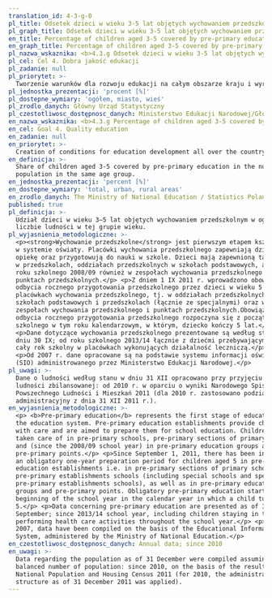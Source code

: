 ```yaml
---
translation_id: 4-3-g-0
pl_title: Odsetek dzieci w wieku 3-5 lat objętych wychowaniem przedszkolnym
pl_graph_title: Odsetek dzieci w wieku 3-5 lat objętych wychowaniem przedszkolnym
en_title: Percentage of children aged 3-5 covered by pre-primary education
en_graph_title: Percentage of children aged 3-5 covered by pre-primary education
pl_nazwa_wskaznika: <b>4.3.g Odsetek dzieci w wieku 3-5 lat objętych wychowaniem przedszkolnym</b>
pl_cel: Cel 4. Dobra jakość edukacji
pl_zadanie: null
pl_priorytet: >-
  Tworzenie warunków dla rozwoju edukacji na całym obszarze kraju i wyrównywanie szans edukacyjnych
pl_jednostka_prezentacji: 'procent [%]'
pl_dostepne_wymiary: 'ogółem, miasto, wieś'
pl_zrodlo_danych: Główny Urząd Statystyczny
pl_czestotliwosc_dostępnosc_danych: Ministerstwo Edukacji Narodowej/Główny Urząd Statystyczny
en_nazwa_wskaznika: <b>4.3.g Percentage of children aged 3-5 covered by pre-primary education</b>
en_cel: Goal 4. Quality education
en_zadanie: null
en_priorytet: >-
  Creation of conditions for education development all over the country and equalization of educational opportunities
en_definicja: >-
  Share of children aged 3-5 covered by pre-primary education in the number of
  population in the same age group.
en_jednostka_prezentacji: 'percent [%]'
en_dostepne_wymiary: 'total, urban, rural areas'
en_zrodlo_danych: The Ministry of National Education / Statistics Poland
published: true
pl_definicja: >-
  Udział dzieci w wieku 3–5 lat objętych wychowaniem przedszkolnym w ogólnej
  liczbie ludności w tej grupie wieku.
pl_wyjasnienia_metodologiczne: >-
  <p><strong>Wychowanie przedszkolne</strong> jest pierwszym etapem kształcenia
  w systemie oświaty. Placówki wychowania przedszkolnego zapewniają dzieciom
  opiekę oraz przygotowują do nauki w szkole. Dzieci mają zapewnioną taką opiekę
  w przedszkolach, oddziałach przedszkolnych w szkołach podstawowych, a także od
  roku szkolnego 2008/09 również w zespołach wychowania przedszkolnego i
  punktach przedszkolnych.</p> <p>Z dniem 1 IX 2011 r. wprowadzono obowiązek
  odbycia rocznego przygotowania przedszkolnego przez dzieci w wieku 5 lat w
  placówkach wychowania przedszkolnego, tj. w oddziałach przedszkolnych w
  szkołach podstawowych i przedszkolach (łącznie ze specjalnymi) oraz w
  zespołach wychowania przedszkolnego i punktach przedszkolnych.Obowiązek
  odbycia rocznego przygotowania przedszkolnego rozpoczyna się z początkiem roku
  szkolnego w tym roku kalendarzowym, w którym, dziecko kończy 5 lat.</p>
  <p>Dane dotyczące wychowania przedszkolnego prezentowane są według stanu w
  dniu 30 IX; od roku szkolnego 2013/14 łącznie z dziećmi przebywającymi przez
  cały rok szkolny w placówkach wykonujących działalność leczniczą.</p>
  <p>Od 2007 r. dane opracowane są na podstawie systemu informacji oświatowej
  (SIO) administrowanego przez Ministerstwo Edukacji Narodowej.</p>
pl_uwagi: >-
  Dane o ludności według stanu w dniu 31 XII opracowano przy przyjęciu liczby
  ludności zbilansowanej: od 2010 r. w oparciu o wyniki Narodowego Spisu
  Powszechnego Ludności i Mieszkań 2011 (dla 2010 r. zastosowano podział
  administracyjny z dnia 31 XII 2011 r.).
en_wyjasnienia_metodologiczne: >-
  <p> <b>Pre-primary education</b> represents the first stage of education in
  the education system. Pre-primary education establishments provide children
  with care and are aimed to prepare them for school education. Children to be
  taken care of in pre-primary schools, pre-primary sections of primary schools
  and (since the 2008/09 school year) in pre-primary education groups and
  pre-primary points.</p> <p>Since September 1, 2011, there has been introduced
  an obligatory one-year preparation period for children aged 5 in pre-primary
  education establishments i.e. in pre-primary sections of primary schools and
  pre-primary establishments schools (including special schools and special
  pre-primary establishments schools), as well as in pre-primary education
  groups and pre-primary points. Obligatory pre-primary education starts at the
  beginning of the school year in the calendar year in which a child turns
  5.</p> <p>Data concerning pre-primary education are presented as of 30
  September; since 2013/14 school year, including children staying in the units
  performing health care activities throughout the school year.</p> <p>Since
  2007, data have been compiled on the basis of the Educational Information
  System, administered by the Ministry of National Education.</p>
en_czestotliwosc_dostępnosc_danych: Annual data; since 2010
en_uwagi: >-
  Data regarding the population as of 31 December were compiled assuming the
  balanced number of population: since 2010, on the basis of the results of the
  National Population and Housing Census 2011 (for 2010, the administrative
  structure as of 31 December 2011 was applied).
---
```

